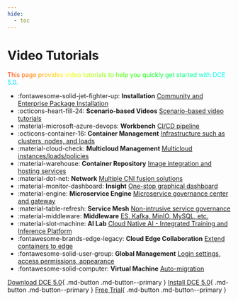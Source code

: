 ```yaml
---
hide:
  - toc
---
```


# Video Tutorials

<span style="background-image: linear-gradient(to right, #ff0000, #ff8000, #ffff00, #80ff00, #00ff00, #00ff80, #00ffff, #0080ff, #0000ff, #8000ff, #ff00ff, #ff0080, #ff0000);
    background-size: 200%;
    color: transparent;
    -webkit-background-clip: text;
    background-clip: text;
    animation: shine 5s infinite linear;">
    This page provides video tutorials to help you quickly get started with DCE 5.0.
</span>

<style>
    @keyframes shine {
        0% {
            background-position: -200%;
        }
        100% {
            background-position: 200%;
        }
    }
</style>

<div class="grid cards" markdown>

- :fontawesome-solid-jet-fighter-up: **Installation** [Community and Enterprise Package Installation](install.md)
- :octicons-heart-fill-24: **Scenario-based Videos** [Scenario-based video tutorials](use-cases.md)
- :material-microsoft-azure-devops: **Workbench** [CI/CD pipeline](amamba.md)
- :octicons-container-16: **Container Management** [Infrastructure such as clusters, nodes, and loads](kpanda.md)
- :material-cloud-check: **Multicloud Management** [Multicloud instances/loads/policies](kairship.md)
- :material-warehouse: **Container Repository** [Image integration and hosting services](kangaroo.md)
- :material-dot-net: **Network** [Multiple CNI fusion solutions](network.md)
- :material-monitor-dashboard: **Insight** [One-stop graphical dashboard](insight.md)
- :material-engine: **Microservice Engine** [Microservice governance center and gateway](skoala.md)
- :material-table-refresh: **Service Mesh** [Non-intrusive service governance](mspider.md)
- :material-middleware: **Middleware** [ES, Kafka, MinIO, MySQL, etc.](mcamel.md)
- :material-slot-machine: **AI Lab** [Cloud Native AI - Integrated Training and Inference Platform](baize.md)
- :fontawesome-brands-edge-legacy: **Cloud Edge Collaboration** [Extend containers to edge](kant.md)
- :fontawesome-solid-user-group: **Global Management** [Login settings, access permissions, appearance](ghippo.md)
- :fontawesome-solid-computer: **Virtual Machine** [Auto-migration](virtnest.md)

</div>

[Download DCE 5.0](../download/index.md){ .md-button .md-button--primary }
[Install DCE 5.0](../install/index.md){ .md-button .md-button--primary }
[Free Trial](../dce/license0.md){ .md-button .md-button--primary }
